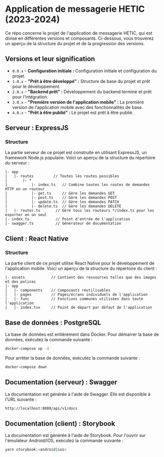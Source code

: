 # Application de messagerie HETIC (2023-2024)

Ce répo concerne le projet de l'application de messagerie HETIC, qui est divisé en différentes versions et composants. Ci-dessous, vous trouverez un aperçu de la structure du projet et de la progression des versions.

## Versions et leur signification

- `0.0.x` - **Configuration initiale :** Configuration initiale et configuration du projet.
- `1.0.x` - **"Prêt à être développé" :** Structure de base du projet et prêt pour le développement.
- `2.0.x` - **"Backend prêt" :** Développement du backend terminé et prêt pour l'intégration.
- `3.0.x` - **"Première version de l'application mobile" :** La première version de l'application mobile avec des fonctionnalités de base.
- `4.0.x` - **"Prêt à être publié" :** Le projet est prêt à être publié.

## Serveur : ExpressJS

### Structure

La partie serveur de ce projet est construite en utilisant ExpressJS, un framework Node.js populaire. Voici un aperçu de la structure du répertoire du serveur :

```
|- app
|   |- routes         // Toutes les routes possibles
|       |- *
|           |- index.ts   // Combine toutes les routes de demandes HTTP en un routeur
|           |- get.ts     // Gère les demandes GET
|           |- post.ts    // Gère les demandes POST
|           |- update.ts  // Gère les demandes PATCH
|           |- delete.ts  // Gère les demandes DELETE
|   |- router.ts       // Gère tous les routeurs */index.ts pour les exporter en un seul
|- index.ts            // Point d'entrée de l'application
|- swagger.ts          // Générateur de documentation
```

## Client : React Native

### Structure

La partie client de ce projet utilise React Native pour le développement de l'application mobile. Voici un aperçu de la structure du répertoire du client :

```
|- assets            // Contient des ressources telles que des images et des polices
|- app
|   |- components    // Composants réutilisables
|   |- pages         // Pages/écrans individuels de l'application
|   |- func          // Fonctions communes utilisées dans toute l'application
|   |- index.tsx     // Point de départ par défaut de l'application
```

## Base de données : PostgreSQL

La base de données est entièrement dans Docker. Pour démarrer la base de données, exécutez la commande suivante :

```bash
docker-compose up -d
```

Pour arrêter la base de données, exécutez la commande suivante :

```bash
docker-compose down
```

## Documentation (serveur) : Swagger

La documentation est générée à l'aide de Swagger. Elle est disponible à l'URL suivante :

```bash
http://localhost:8080/api/v1/docs
```

## Documentation (client) : Storybook

La documentation est générée à l'aide de Storybook. Pour l'ouvrir sur l'émulateur Android/IOS, exécutez la commande suivante :

```bash
yarn storybook:<android|ios>
```